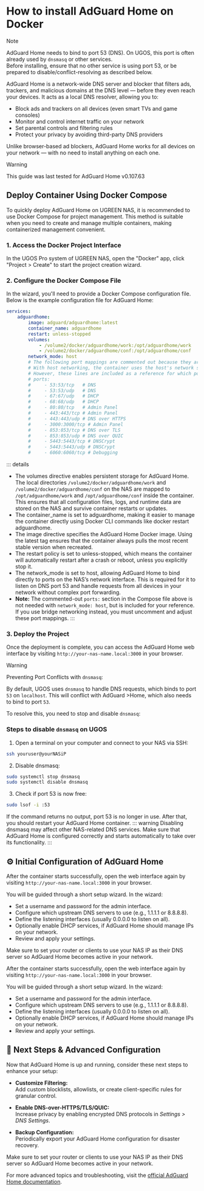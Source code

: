 # How to install AdGuard Home on Docker

> [!NOTE]   
>AdGuard Home needs to bind to port 53 (DNS). On UGOS, this port is often already used by `dnsmasq` or other services.  
>Before installing, ensure that no other service is using port 53, or be prepared to disable/conflict-resolving as described below.


AdGuard Home is a network-wide DNS server and blocker that filters ads, trackers, and malicious domains at the DNS level — before they even reach your devices. It acts as a local DNS resolver, allowing you to:

  - Block ads and trackers on all devices (even smart TVs and game consoles)
  - Monitor and control internet traffic on your network
  - Set parental controls and filtering rules
  - Protect your privacy by avoiding third-party DNS providers

Unlike browser-based ad blockers, AdGuard Home works for all devices on your network — with no need to install anything on each one.

> [!WARNING]  
>This guide was last tested for AdGuard Home v0.107.63


## Deploy Container Using Docker Compose

To quickly deploy AdGuard Home on UGREEN NAS, it is recommended to use Docker Compose for project management. This method is suitable when you need to create and manage multiple containers, making containerized management convenient.

### 1. Access the Docker Project Interface

In the UGOS Pro system of UGREEN NAS, open the "Docker" app, click "Project > Create" to start the project creation wizard.

### 2. Configure the Docker Compose File

In the wizard, you'll need to provide a Docker Compose configuration file. Below is the example configuration file for AdGuard Home:

```yml
services:
    adguardhome:
        image: adguard/adguardhome:latest
        container_name: adguardhome
        restart: unless-stopped
        volumes:
            - /volume2/docker/adguardhome/work:/opt/adguardhome/work
            - /volume2/docker/adguardhome/conf:/opt/adguardhome/conf
        network_mode: host
        # The following port mappings are commented out because they are not required when using network_mode: host.
        # With host networking, the container uses the host's network stack directly and can bind to the necessary ports without explicit mappings.
        # However, these lines are included as a reference for which ports AdGuard Home typically uses, in case you ever switch to bridge mode or need to troubleshoot:
        # ports:
        #     - 53:53/tcp   # DNS
        #     - 53:53/udp   # DNS
        #     - 67:67/udp   # DHCP
        #     - 68:68/udp   # DHCP
        #     - 80:80/tcp   # Admin Panel
        #     - 443:443/tcp # Admin Panel
        #     - 443:443/udp # DNS over HTTPS
        #     - 3000:3000/tcp # Admin Panel
        #     - 853:853/tcp # DNS over TLS
        #     - 853:853/udp # DNS over QUIC
        #     - 5443:5443/tcp # DNSCrypt
        #     - 5443:5443/udp # DNSCrypt
        #     - 6060:6060/tcp # Debugging
```

::: details

  - The volumes directive enables persistent storage for AdGuard Home. The local directories `/volume2/docker/adguardhome/work` and `/volume2/docker/adguardhome/conf` on the NAS are mapped to `/opt/adguardhome/work` and `/opt/adguardhome/conf` inside the container. This ensures that all configuration files, logs, and runtime data are stored on the NAS and survive container restarts or updates.
  - The container_name is set to adguardhome, making it easier to manage the container directly using Docker CLI commands like docker restart adguardhome.
  - The image directive specifies the AdGuard Home Docker image. Using the latest tag ensures that the container always pulls the most recent stable version when recreated.
  - The restart policy is set to unless-stopped, which means the container will automatically restart after a crash or reboot, unless you explicitly stop it.
  - The network_mode is set to host, allowing AdGuard Home to bind directly to ports on the NAS’s network interface. This is required for it to listen on DNS port 53 and handle requests from all devices in your network without complex port forwarding.
  - **Note:** The commented-out `ports:` section in the Compose file above is not needed with `network_mode: host`, but is included for your reference. If you use bridge networking instead, you must uncomment and adjust these port mappings.
:::

### 3. Deploy the Project

Once the deployment is complete, you can access the AdGuard Home web interface by visiting `http://your-nas-name.local:3000` in your browser.

> [!WARNING]
> Preventing Port Conflicts with `dnsmasq`:
>
>By default, UGOS uses `dnsmasq` to handle DNS requests, which binds to port `53` on `localhost`. This will conflict with AdGuard >Home, which also needs to bind to port `53`.

To resolve this, you need to stop and disable `dnsmasq`:

### Steps to disable `dnsmasq` on UGOS

1. Open a terminal on your computer and connect to your NAS via SSH:

```bash
ssh youruser@yourNASiP
```

2. Disable dnsmasq:

```bash
sudo systemctl stop dnsmasq
sudo systemctl disable dnsmasq
```

3. Check if port 53 is now free:

```bash
sudo lsof -i :53
```

If the command returns no output, port 53 is no longer in use. After that, you should restart your AdGuard Home container.
::: warning
 Disabling dnsmasq may affect other NAS-related DNS services. Make sure that AdGuard Home is configured correctly and starts automatically to take over its functionality.
:::

## ⚙️ Initial Configuration of AdGuard Home

After the container starts successfully, open the web interface again by visiting  `http://your-nas-name.local:3000` in your browser.

You will be guided through a short setup wizard. In the wizard:

- Set a username and password for the admin interface.
- Configure which upstream DNS servers to use (e.g., 1.1.1.1 or 8.8.8.8).
- Define the listening interfaces (usually 0.0.0.0 to listen on all).
- Optionally enable DHCP services, if AdGuard Home should manage IPs on your network.
- Review and apply your settings.

Make sure to set your router or clients to use your NAS IP as their DNS server so AdGuard Home becomes active in your network.

After the container starts successfully, open the web interface again by visiting  `http://your-nas-name.local:3000` in your browser.

You will be guided through a short setup wizard. In the wizard:

- Set a username and password for the admin interface.
- Configure which upstream DNS servers to use (e.g., 1.1.1.1 or 8.8.8.8).
- Define the listening interfaces (usually 0.0.0.0 to listen on all).
- Optionally enable DHCP services, if AdGuard Home should manage IPs on your network.
- Review and apply your settings.

## 🚀 Next Steps & Advanced Configuration

Now that AdGuard Home is up and running, consider these next steps to enhance your setup:

- **Customize Filtering:**  
  Add custom blocklists, allowlists, or create client-specific rules for granular control.

- **Enable DNS-over-HTTPS/TLS/QUIC:**  
  Increase privacy by enabling encrypted DNS protocols in *Settings > DNS Settings*.

- **Backup Configuration:**  
  Periodically export your AdGuard Home configuration for disaster recovery.



Make sure to set your router or clients to use your NAS IP as their DNS server so AdGuard Home becomes active in your network.


For more advanced topics and troubleshooting, visit the [official AdGuard Home documentation](https://github.com/AdguardTeam/AdGuardHome/wiki).


